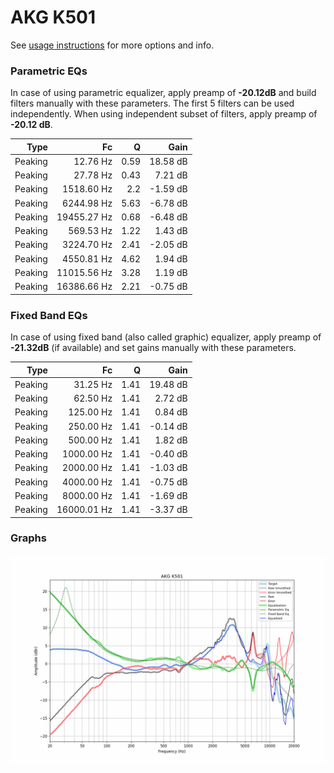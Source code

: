 # AKG K501
See [usage instructions](https://github.com/jaakkopasanen/AutoEq#usage) for more options and info.

### Parametric EQs
In case of using parametric equalizer, apply preamp of **-20.12dB** and build filters manually
with these parameters. The first 5 filters can be used independently.
When using independent subset of filters, apply preamp of **-20.12 dB**.

| Type    | Fc          |    Q | Gain     |
|--------:|------------:|-----:|---------:|
| Peaking | 12.76 Hz    | 0.59 | 18.58 dB |
| Peaking | 27.78 Hz    | 0.43 | 7.21 dB  |
| Peaking | 1518.60 Hz  | 2.2  | -1.59 dB |
| Peaking | 6244.98 Hz  | 5.63 | -6.78 dB |
| Peaking | 19455.27 Hz | 0.68 | -6.48 dB |
| Peaking | 569.53 Hz   | 1.22 | 1.43 dB  |
| Peaking | 3224.70 Hz  | 2.41 | -2.05 dB |
| Peaking | 4550.81 Hz  | 4.62 | 1.94 dB  |
| Peaking | 11015.56 Hz | 3.28 | 1.19 dB  |
| Peaking | 16386.66 Hz | 2.21 | -0.75 dB |

### Fixed Band EQs
In case of using fixed band (also called graphic) equalizer, apply preamp of **-21.32dB**
(if available) and set gains manually with these parameters.

| Type    | Fc          |    Q | Gain     |
|--------:|------------:|-----:|---------:|
| Peaking | 31.25 Hz    | 1.41 | 19.48 dB |
| Peaking | 62.50 Hz    | 1.41 | 2.72 dB  |
| Peaking | 125.00 Hz   | 1.41 | 0.84 dB  |
| Peaking | 250.00 Hz   | 1.41 | -0.14 dB |
| Peaking | 500.00 Hz   | 1.41 | 1.82 dB  |
| Peaking | 1000.00 Hz  | 1.41 | -0.40 dB |
| Peaking | 2000.00 Hz  | 1.41 | -1.03 dB |
| Peaking | 4000.00 Hz  | 1.41 | -0.75 dB |
| Peaking | 8000.00 Hz  | 1.41 | -1.69 dB |
| Peaking | 16000.01 Hz | 1.41 | -3.37 dB |

### Graphs
![](./AKG%20K501.png)